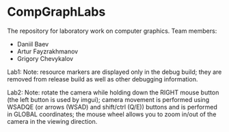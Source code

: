 # CompGraphLabs
The repository for laboratory work on computer graphics.
Team members:
- Daniil Baev
- Artur Fayzrakhmanov
- Grigory Chevykalov

Lab1:
Note: resource markers are displayed only in the debug build; they are removed from release build as well as other debugging information.

Lab2:
Note: rotate the camera while holding down the RIGHT mouse button (the left button is used by imgui);
camera movement is performed using WSADQE (or arrows (WSAD) and shift/ctrl (Q/E)) buttons and is performed in GLOBAL coordinates; the mouse wheel allows you to zoom in/out of the camera in the viewing direction.